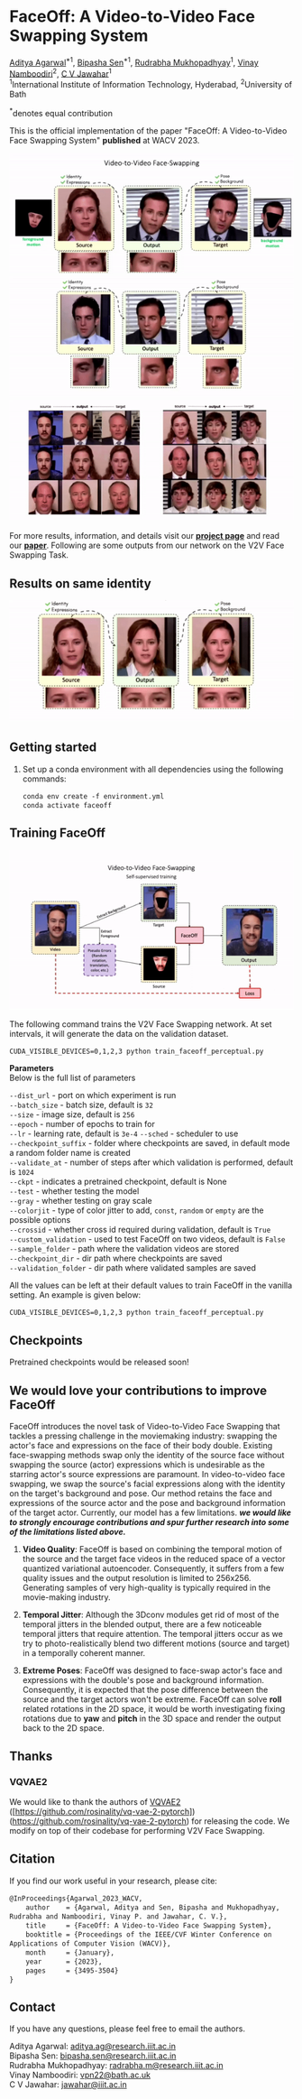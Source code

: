 # FaceOff: A Video-to-Video Face Swapping System

[Aditya Agarwal](http://skymanaditya1.github.io/)<sup>\*1</sup>,
[Bipasha Sen](https://bipashasen.github.io/)<sup>\*1</sup>,
[Rudrabha Mukhopadhyay](https://rudrabha.github.io/)<sup>1</sup>,
[Vinay Namboodiri](https://vinaypn.github.io/)<sup>2</sup>,
[C V Jawahar](https://faculty.iiit.ac.in/~jawahar/)<sup>1</sup><br>
<sup>1</sup>International Institute of Information Technology, Hyderabad, <sup>2</sup>University of Bath

<sup>\*</sup>denotes equal contribution

This is the official implementation of the paper "FaceOff: A Video-to-Video Face Swapping System" **published** at WACV 2023.

<img src="./results/v2v_faceswapping_looped2.gif">
<img src="./results/v2v_results3.gif">
<img src="./results/v2v_more_result.gif">

For more results, information, and details visit our [**project page**](http://cvit.iiit.ac.in/research/projects/cvit-projects/faceoff) and read our [**paper**](https://openaccess.thecvf.com/content/WACV2023/papers/Agarwal_FaceOff_A_Video-to-Video_Face_Swapping_System_WACV_2023_paper.pdf). Following are some outputs from our network on the V2V Face Swapping Task.


## Results on same identity
<img src="./results/v2v_same_identity2.gif">

<!-- ## Comparisons 

We compare our method against two SOTA face-swapping systems, FSGAN and Motion Co-Seg

<img src="./results/v2v_comparisons1.gif">
<img src="./results/v2v_comparisons31.gif"> -->

## Getting started

1. Set up a conda environment with all dependencies using the following commands:

    ```
    conda env create -f environment.yml
    conda activate faceoff
    ```

## Training FaceOff

<img src="./results/training_pipeline.gif">

The following command trains the V2V Face Swapping network. At set intervals, it will generate the data on the validation dataset.

```
CUDA_VISIBLE_DEVICES=0,1,2,3 python train_faceoff_perceptual.py
```
**Parameters**<br>
Below is the full list of parameters

```--dist_url``` - port on which experiment is run <br>
```--batch_size``` - batch size, default is ```32``` <br>
```--size``` - image size, default is ```256``` <br>
```--epoch``` - number of epochs to train for <br>
```--lr``` - learning rate, default is ```3e-4```
```--sched``` - scheduler to use <br>
```--checkpoint_suffix``` - folder where checkpoints are saved, in default mode a random folder name is created <br>
```--validate_at``` - number of steps after which validation is performed, default is ```1024``` <br>
```--ckpt``` - indicates a pretrained checkpoint, default is None <br>
```--test``` - whether testing the model <br>
```--gray``` - whether testing on gray scale <br>
```--colorjit``` - type of color jitter to add, ```const```, ```random``` or ```empty``` are the possible options <br>
```--crossid``` - whether cross id required during validation, default is ```True``` <br>
```--custom_validation``` - used to test FaceOff on two videos, default is ```False``` <br>
```--sample_folder``` - path where the validation videos are stored <br>
```--checkpoint_dir``` - dir path where checkpoints are saved <br>
```--validation_folder``` - dir path where validated samples are saved <br>

All the values can be left at their default values to train FaceOff in the vanilla setting. An example is given below: 

```
CUDA_VISIBLE_DEVICES=0,1,2,3 python train_faceoff_perceptual.py
```

## Checkpoints 
Pretrained checkpoints would be released soon!

## We would love your contributions to improve FaceOff

FaceOff introduces the novel task of Video-to-Video Face Swapping that tackles a pressing challenge in the moviemaking industry: swapping the actor's face and expressions on the face of their body double. Existing face-swapping methods swap only the identity of the source face without swapping the source (actor) expressions which is undesirable as the starring actor's source expressions are paramount. In video-to-video face swapping, we swap the source's facial expressions along with the identity on the target's background and pose. Our method retains the face and expressions of the source actor and the pose and background information of the target actor. Currently, our model has a few limitations. ***we would like to strongly encourage contributions and spur further research into some of the limitations listed above.***

1. **Video Quality**: FaceOff is based on combining the temporal motion of the source and the target face videos in the reduced space of a vector quantized variational autoencoder. Consequently, it suffers from a few quality issues and the output resolution is limited to 256x256. Generating samples of very high-quality is typically required in the movie-making industry. 

2. **Temporal Jitter**: Although the 3Dconv modules get rid of most of the temporal jitters in the blended output, there are a few noticeable temporal jitters that require attention. The temporal jitters occur as we try to photo-realistically blend two different motions (source and target) in a temporally coherent manner. 

3. **Extreme Poses**: FaceOff was designed to face-swap actor's face and expressions with the double's pose and background information. Consequently, it is expected that the pose difference between the source and the target actors won't be extreme. FaceOff can solve **roll** related rotations in the 2D space, it would be worth investigating fixing rotations due to **yaw** and **pitch** in the 3D space and render the output back to the 2D space. 


## Thanks

### VQVAE2

We would like to thank the authors of [VQVAE2](https://arxiv.org/pdf/1906.00446.pdf) ([https://github.com/rosinality/vq-vae-2-pytorch])(https://github.com/rosinality/vq-vae-2-pytorch) for releasing the code. We modify on top of their codebase for performing V2V Face Swapping. 

## Citation
If you find our work useful in your research, please cite:
```
@InProceedings{Agarwal_2023_WACV,
    author    = {Agarwal, Aditya and Sen, Bipasha and Mukhopadhyay, Rudrabha and Namboodiri, Vinay P. and Jawahar, C. V.},
    title     = {FaceOff: A Video-to-Video Face Swapping System},
    booktitle = {Proceedings of the IEEE/CVF Winter Conference on Applications of Computer Vision (WACV)},
    month     = {January},
    year      = {2023},
    pages     = {3495-3504}
}
```

## Contact
If you have any questions, please feel free to email the authors.

Aditya Agarwal: aditya.ag@research.iiit.ac.in <br>
Bipasha Sen: bipasha.sen@research.iiit.ac.in <br>
Rudrabha Mukhopadhyay: radrabha.m@research.iiit.ac.in <br>
Vinay Namboodiri: vpn22@bath.ac.uk <br>
C V Jawahar: jawahar@iiit.ac.in <br>